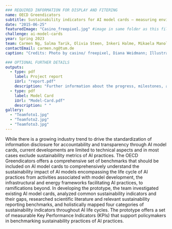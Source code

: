 ```yaml
---
### REQUIRED INFORMATION FOR DISPLAY AND FITERING
name: OECD Greendicators
subtitle: Sustainability indicators for AI model cards – measuring environmental footprint of AI practices in a comprehensive approach
date: "2015-06-25"
featuredImage: "Casino_freepixel.jpg" #image in same folder as this file
challenge: ai-model-cards
year: Spring 2023
team: Carmen Ng, Salma Tarik, Olivia Steen, Inkeri Halme, Mikaela Manolva
contactEmail: carmen.ng@tum.de
caption: "Credits: Photo by casino/ freepixel, Diana Weidmann; Illustrations by the students"

### OPTIONAL FURTHER DETAILS
outputs:
  - type: pdf
    label: Project report
    iUrl: "report.pdf"
    description: "Further information about the progress, milestones, and roadblocks."
  - type: pdf
    label: Model Card
    iUrl: "Model-Card.pdf"
    description: " "
gallery:
  - "Teamfoto1.jpg"
  - "Teamfoto2.jpg"
  - "Teamfoto3.jpg"
---
```


While there is a growing industry trend to drive the standardization of information disclosure for accountability and transparency through AI model cards, current developments are limited to technical aspects and in most cases exclude sustainability metrics of AI practices. The OECD Greendicators offers a comprehensive set of benchmarks that should be included on AI model cards to comprehensively understand the sustainability impact of AI models encompassing the life cycle of AI practices from activities associated with model development, the infrastructural and energy frameworks facilitating AI practices, to ramifications beyond. In developing the prototype, the team investigated existing AI model cards, analyzed common sustainability indicators and their gaps, researched scientific literature and relevant sustainability reporting benchmarks, and holistically mapped four categories of sustainability indicators throughout AI life cycles. The prototype offers a set of measurable Key Performance Indicators (KPIs) that support policymakers in benchmarking sustainability practices of AI practices.
